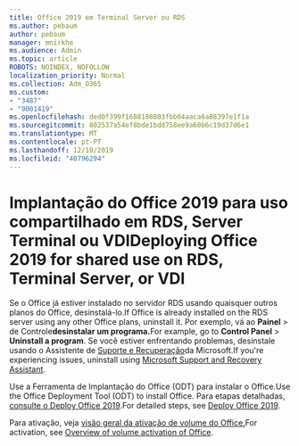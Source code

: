 ```yaml
---
title: Office 2019 em Terminal Server ou RDS
ms.author: pebaum
author: pebaum
manager: mnirkhe
ms.audience: Admin
ms.topic: article
ROBOTS: NOINDEX, NOFOLLOW
localization_priority: Normal
ms.collection: Adm_O365
ms.custom:
- "3487"
- "9001419"
ms.openlocfilehash: ded0f399f1688108803fbb04aaca6a88397e1f1a
ms.sourcegitcommit: 802537a54ef8bde1bdd758ee9a60b6c19d37d6e1
ms.translationtype: MT
ms.contentlocale: pt-PT
ms.lasthandoff: 12/19/2019
ms.locfileid: "40796294"
---
```

# <a name="deploying-office-2019-for-shared-use-on-rds-terminal-server-or-vdi"></a><span data-ttu-id="fcae2-102">Implantação do Office 2019 para uso compartilhado em RDS, Server Terminal ou VDI</span><span class="sxs-lookup"><span data-stu-id="fcae2-102">Deploying Office 2019 for shared use on RDS, Terminal Server, or VDI</span></span>

<span data-ttu-id="fcae2-103">Se o Office já estiver instalado no servidor RDS usando quaisquer outros planos do Office, desinstalá-lo.</span><span class="sxs-lookup"><span data-stu-id="fcae2-103">If Office is already installed on the RDS server using any other Office plans, uninstall it.</span></span> <span data-ttu-id="fcae2-104">Por exemplo, vá ao **Painel** > de Controle**desinstalar um programa.**</span><span class="sxs-lookup"><span data-stu-id="fcae2-104">For example, go to **Control Panel** > **Uninstall a program**.</span></span> <span data-ttu-id="fcae2-105">Se você estiver enfrentando problemas, desinstale usando o Assistente de [Suporte e Recuperação](https://aka.ms/SARA-OfficeUninstall-Alchemy)da Microsoft.</span><span class="sxs-lookup"><span data-stu-id="fcae2-105">If you're experiencing issues, uninstall using [Microsoft Support and Recovery Assistant](https://aka.ms/SARA-OfficeUninstall-Alchemy).</span></span> 

<span data-ttu-id="fcae2-106">Use a Ferramenta de Implantação do Office (ODT) para instalar o Office.</span><span class="sxs-lookup"><span data-stu-id="fcae2-106">Use the Office Deployment Tool (ODT) to install Office.</span></span> <span data-ttu-id="fcae2-107">Para etapas detalhadas, [consulte o Deploy Office 2019](https://docs.microsoft.com/deployoffice/office2019/deploy).</span><span class="sxs-lookup"><span data-stu-id="fcae2-107">For detailed steps, see [Deploy Office 2019](https://docs.microsoft.com/deployoffice/office2019/deploy).</span></span>

<span data-ttu-id="fcae2-108">Para ativação, veja [visão geral da ativação de volume do Office.](https://docs.microsoft.com/deployoffice/vlactivation/plan-volume-activation-of-office)</span><span class="sxs-lookup"><span data-stu-id="fcae2-108">For activation, see [Overview of volume activation of Office](https://docs.microsoft.com/deployoffice/vlactivation/plan-volume-activation-of-office).</span></span>